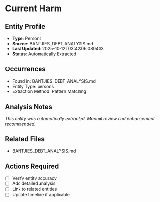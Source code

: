 # Current Harm

## Entity Profile
- **Type**: Persons
- **Source**: BANTJIES_DEBT_ANALYSIS.md
- **Last Updated**: 2025-10-12T03:42:06.080403
- **Status**: Automatically Extracted

## Occurrences
- Found in: BANTJIES_DEBT_ANALYSIS.md
- Entity Type: persons
- Extraction Method: Pattern Matching

## Analysis Notes
*This entity was automatically extracted. Manual review and enhancement recommended.*

## Related Files
- BANTJIES_DEBT_ANALYSIS.md

## Actions Required
- [ ] Verify entity accuracy
- [ ] Add detailed analysis
- [ ] Link to related entities
- [ ] Update timeline if applicable
